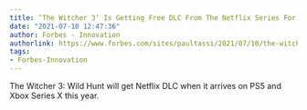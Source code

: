 ```yaml
---
title: ‘The Witcher 3’ Is Getting Free DLC From The Netflix Series For Re-Release
date: "2021-07-10 12:47:36"
author: Forbes - Innovation
authorlink: https://www.forbes.com/sites/paultassi/2021/07/10/the-witcher-3-is-getting-free-dlc-from-the-netflix-series-for-re-release/
tags:
- Forbes-Innovation
---
```

The Witcher 3: Wild Hunt will get Netflix DLC when it arrives on PS5 and Xbox Series X this year.